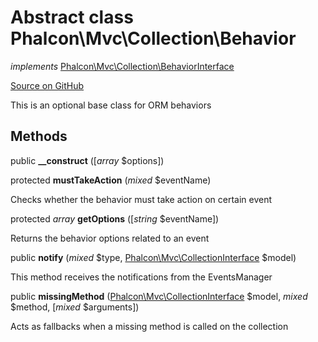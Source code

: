 # Abstract class **Phalcon\\Mvc\\Collection\\Behavior**

*implements* [Phalcon\Mvc\Collection\BehaviorInterface](/en/3.2/api/Phalcon_Mvc_Collection_BehaviorInterface)

<a href="https://github.com/phalcon/cphalcon/blob/master/phalcon/mvc/collection/behavior.zep" class="btn btn-default btn-sm">Source on GitHub</a>

This is an optional base class for ORM behaviors


## Methods
public  **__construct** ([*array* $options])





protected  **mustTakeAction** (*mixed* $eventName)

Checks whether the behavior must take action on certain event



protected *array* **getOptions** ([*string* $eventName])

Returns the behavior options related to an event



public  **notify** (*mixed* $type, [Phalcon\Mvc\CollectionInterface](/en/3.2/api/Phalcon_Mvc_CollectionInterface) $model)

This method receives the notifications from the EventsManager



public  **missingMethod** ([Phalcon\Mvc\CollectionInterface](/en/3.2/api/Phalcon_Mvc_CollectionInterface) $model, *mixed* $method, [*mixed* $arguments])

Acts as fallbacks when a missing method is called on the collection



